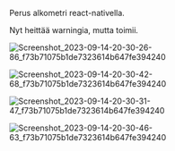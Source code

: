 Perus alkometri react-nativella.

Nyt heittää warningia, mutta toimii.

![Screenshot_2023-09-14-20-30-26-86_f73b71075b1de7323614b647fe394240](https://github.com/Samivv/alkometri/assets/101732172/3c6a449e-56ab-474f-9293-06a270b18b4b)

![Screenshot_2023-09-14-20-30-42-68_f73b71075b1de7323614b647fe394240](https://github.com/Samivv/alkometri/assets/101732172/0d12aa5d-fd57-4942-8e5c-e8105f87f4ca)

![Screenshot_2023-09-14-20-30-31-47_f73b71075b1de7323614b647fe394240](https://github.com/Samivv/alkometri/assets/101732172/82e02e85-fbeb-4f77-8aa8-707f730037ae)

![Screenshot_2023-09-14-20-30-46-63_f73b71075b1de7323614b647fe394240](https://github.com/Samivv/alkometri/assets/101732172/71484aa9-48f1-4ec6-a90e-887247b03483)
